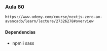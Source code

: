 ### Aula 60
    https://www.udemy.com/course/nextjs-zero-ao-avancado/learn/lecture/27326278#overview
#### Dependencias
* npm i sass